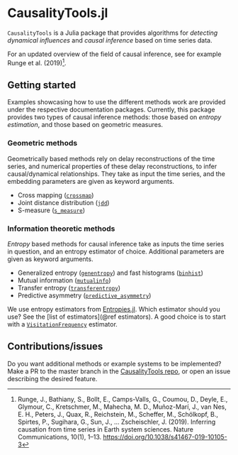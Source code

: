 # CausalityTools.jl

`CausalityTools` is a Julia package that provides algorithms for *detecting 
dynamical influences* and *causal inference* based on time series data. 

For an updated overview of the field of causal inference, see for example Runge et al. (2019)[^Runge2019].

## Getting started

Examples showcasing how to use the different methods work are provided under the respective documentation packages.
Currently, this package provides two types of causal inference methods: those based on *entropy estimation*, and 
those based on geometric measures.  

### Geometric methods

Geometrically based methods rely on delay reconstructions of the time series, and numerical 
properties of these delay reconstructions, to infer causal/dynamical relationships. They take as input the
time series, and the embedding parameters are given as keyword arguments.

- Cross mapping ([`crossmap`](@ref))
- Joint distance distribution ([`jdd`](@ref))
- S-measure ([`s_measure`](@ref))

### Information theoretic methods

*Entropy* based methods for causal inference take as inputs the time series in question, and an entropy estimator of choice. Additional parameters are given as keyword arguments. 

- Generalized entropy ([`genentropy`](@ref)) and fast histograms ([`binhist`](@ref))
- Mutual information ([`mutualinfo`](@ref))
- Transfer entropy ([`transferentropy`](@ref))
- Predictive asymmetry ([`predictive_asymmetry`](@ref))

We use entropy estimators from [Entropies.jl](https://github.com/JuliaDynamics/Entropies.jl). 
Which estimator should you use? See the [list of estimators](@ref estimators). 
A good choice is to start with a [`VisitationFrequency`](@ref) estimator.

## Contributions/issues

Do you want additional methods or example systems to be implemented? Make a PR to the 
master branch in the 
[CausalityTools repo](https://github.com/JuliaDynamics/CausalityTools.jl), or open an 
issue describing the desired feature.

[^Runge2019]: Runge, J., Bathiany, S., Bollt, E., Camps-Valls, G., Coumou, D., Deyle, E., Glymour, C., Kretschmer, M., Mahecha, M. D., Muñoz-Marí, J., van Nes, E. H., Peters, J., Quax, R., Reichstein, M., Scheffer, M., Schölkopf, B., Spirtes, P., Sugihara, G., Sun, J., … Zscheischler, J. (2019). Inferring causation from time series in Earth system sciences. Nature Communications, 10(1), 1–13. https://doi.org/10.1038/s41467-019-10105-3
